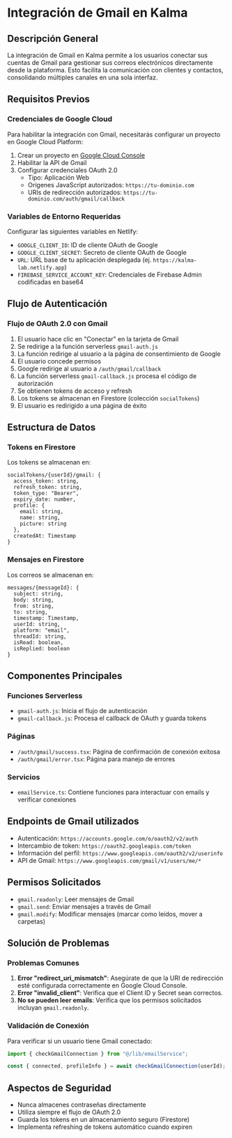# Integración de Gmail en Kalma

## Descripción General
La integración de Gmail en Kalma permite a los usuarios conectar sus cuentas de Gmail para gestionar sus correos electrónicos directamente desde la plataforma. Esto facilita la comunicación con clientes y contactos, consolidando múltiples canales en una sola interfaz.

## Requisitos Previos

### Credenciales de Google Cloud
Para habilitar la integración con Gmail, necesitarás configurar un proyecto en Google Cloud Platform:

1. Crear un proyecto en [Google Cloud Console](https://console.cloud.google.com/)
2. Habilitar la API de Gmail
3. Configurar credenciales OAuth 2.0
   - Tipo: Aplicación Web
   - Orígenes JavaScript autorizados: `https://tu-dominio.com`
   - URIs de redirección autorizados: `https://tu-dominio.com/auth/gmail/callback`

### Variables de Entorno Requeridas
Configurar las siguientes variables en Netlify:

- `GOOGLE_CLIENT_ID`: ID de cliente OAuth de Google
- `GOOGLE_CLIENT_SECRET`: Secreto de cliente OAuth de Google
- `URL`: URL base de tu aplicación desplegada (ej. `https://kalma-lab.netlify.app`)
- `FIREBASE_SERVICE_ACCOUNT_KEY`: Credenciales de Firebase Admin codificadas en base64

## Flujo de Autenticación

### Flujo de OAuth 2.0 con Gmail
1. El usuario hace clic en "Conectar" en la tarjeta de Gmail
2. Se redirige a la función serverless `gmail-auth.js`
3. La función redirige al usuario a la página de consentimiento de Google
4. El usuario concede permisos
5. Google redirige al usuario a `/auth/gmail/callback`
6. La función serverless `gmail-callback.js` procesa el código de autorización
7. Se obtienen tokens de acceso y refresh
8. Los tokens se almacenan en Firestore (colección `socialTokens`)
9. El usuario es redirigido a una página de éxito

## Estructura de Datos

### Tokens en Firestore
Los tokens se almacenan en:
```
socialTokens/{userId}/gmail: {
  access_token: string,
  refresh_token: string,
  token_type: "Bearer",
  expiry_date: number,
  profile: {
    email: string,
    name: string,
    picture: string
  },
  createdAt: Timestamp
}
```

### Mensajes en Firestore
Los correos se almacenan en:
```
messages/{messageId}: {
  subject: string,
  body: string,
  from: string,
  to: string,
  timestamp: Timestamp,
  userId: string,
  platform: "email",
  threadId: string,
  isRead: boolean,
  isReplied: boolean
}
```

## Componentes Principales

### Funciones Serverless
- `gmail-auth.js`: Inicia el flujo de autenticación
- `gmail-callback.js`: Procesa el callback de OAuth y guarda tokens

### Páginas
- `/auth/gmail/success.tsx`: Página de confirmación de conexión exitosa
- `/auth/gmail/error.tsx`: Página para manejo de errores

### Servicios
- `emailService.ts`: Contiene funciones para interactuar con emails y verificar conexiones

## Endpoints de Gmail utilizados
- Autenticación: `https://accounts.google.com/o/oauth2/v2/auth`
- Intercambio de token: `https://oauth2.googleapis.com/token`
- Información del perfil: `https://www.googleapis.com/oauth2/v2/userinfo`
- API de Gmail: `https://www.googleapis.com/gmail/v1/users/me/*`

## Permisos Solicitados
- `gmail.readonly`: Leer mensajes de Gmail
- `gmail.send`: Enviar mensajes a través de Gmail
- `gmail.modify`: Modificar mensajes (marcar como leídos, mover a carpetas)

## Solución de Problemas

### Problemas Comunes
1. **Error "redirect_uri_mismatch"**: Asegúrate de que la URI de redirección esté configurada correctamente en Google Cloud Console.
2. **Error "invalid_client"**: Verifica que el Client ID y Secret sean correctos.
3. **No se pueden leer emails**: Verifica que los permisos solicitados incluyan `gmail.readonly`.

### Validación de Conexión
Para verificar si un usuario tiene Gmail conectado:
```typescript
import { checkGmailConnection } from "@/lib/emailService";

const { connected, profileInfo } = await checkGmailConnection(userId);
```

## Aspectos de Seguridad
- Nunca almacenes contraseñas directamente
- Utiliza siempre el flujo de OAuth 2.0
- Guarda los tokens en un almacenamiento seguro (Firestore)
- Implementa refreshing de tokens automático cuando expiren 